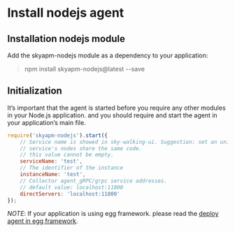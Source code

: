 # Install nodejs agent

## Installation nodejs module
Add the skyapm-nodejs module as a dependency to your application:
> npm install skyapm-nodejs@latest --save

## Initialization
It’s important that the agent is started before you require any other modules in your Node.js application. and you should
require and start the agent in your application’s main file.

```javascript
require('skyapm-nodejs').start({
    // Service name is showed in sky-walking-ui. Suggestion: set an unique name for each service, one
    // service's nodes share the same code.
    // this value cannot be empty.
    serviceName: 'test',
    // The identifier of the instance
    instanceName: 'test',
    // Collector agent_gRPC/grpc service addresses.
    // default value: localhost:11800
    directServers: 'localhost:11800'
});
```

*NOTE*: If your application is using egg framework. please read the [deploy agent in egg framework](how-to-deploy-agent-in-egg-framework.md).

